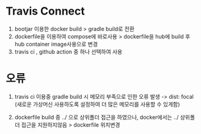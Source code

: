 # Travis Connect

1. bootjar 이용한 docker build > gradle build로 전환
2. dockerfile을 이용하여 compose에 바로사용 > dockerfile을 hub에 build 후 hub container image사용으로 변경
3. travis ci , github action 중 하나 선택하여 사용


# 오류
1. travis ci 이용중 gradle build 시 메모리 부족으로 인한 오류 발생 -> dist: focal (새로운 가상머신 사용하도록 설정하여 더 많은 메모리를 사용할 수 있게함)

2. dockerfile build 중 ../ 으로 상위폴더 접근을 하였으나, docker에서는 ../ 상위폴더 접근을 지원하지않음 > dockerfile 위치변경

